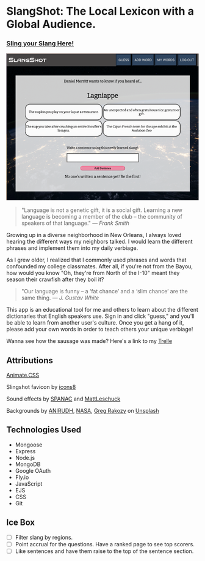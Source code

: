 # SlangShot: The Local Lexicon with a Global Audience.
### [Sling your Slang Here!](https://slangshot.fly.dev/)
<img width="1440" alt="Screenshot of SlangShot" src="public/assets/images/screenshot.png">

>"Language is not a genetic gift, it is a social gift. Learning a new language is becoming a member of the club – the community of speakers of that language." — *Frank Smith*

Growing up in a diverse neighborhood in New Orleans, I always loved hearing the different ways my neighbors talked. I would learn the different phrases and implement them into my daily verbiage. 

As I grew older, I realized that I commonly used phrases and words that confounded my college classmates. After all, if you're not from the Bayou, how would you know "Oh, they're from North of the I-10" meant they season their crawfish after they boil it?

>"Our language is funny – a ‘fat chance’ and a ‘slim chance’ are the same thing. — *J. Gustav White*   

This app is an educational tool for me and others to learn about the different dictionaries that English speakers use. Sign in and click "guess," and you'll be able to learn from another user's culture. Once you get a hang of it, please add your own words in order to teach others your unique verbiage!

Wanna see how the sausage was made? Here's a link to my [Trelle](https://trello.com/b/KnZRmHVm/slangshot-the-local-lexicon-with-a-global-audience) 

## Attributions

[Animate.CSS](animate.style)

Slingshot favicon by [icons8](https://icons8.com/icons/set/slingshot)

Sound effects by [SPANAC](https://www.freesoundslibrary.com/sike-sound-effect/) and [MattLeschuck](https://pixabay.com/sound-effects/success-bell-6776/)


Backgrounds by <a href="https://unsplash.com/pt-br/@lanirudhreddy?utm_source=unsplash&utm_medium=referral&utm_content=creditCopyText">ANIRUDH</a>, <a href="https://unsplash.com/@nasa?utm_source=unsplash&utm_medium=referral&utm_content=creditCopyText">NASA</a>, <a href="https://unsplash.com/@grakozy?utm_source=unsplash&utm_medium=referral&utm_content=creditCopyText">Greg Rakozy</a> on <a href="https://unsplash.com/images/nature/earth?utm_source=unsplash&utm_medium=referral&utm_content=creditCopyText">Unsplash</a>


## Technologies Used
- Mongoose
- Express
- Node.js
- MongoDB
- Google OAuth
- Fly.io
- JavaScript
- EJS
- CSS
- Git

## Ice Box
- [ ] Filter slang by regions.
- [ ] Point accrual for the questions. Have a ranked page to see top scorers.
- [ ] Like sentences and have them raise to the top of the sentence section.